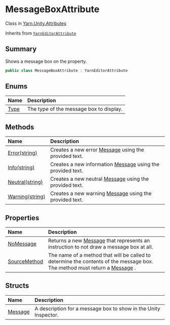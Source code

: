 # MessageBoxAttribute

Class in [Yarn.Unity.Attributes](/docs/api/csharp/yarn.unity.attributes.md)

Inherits from [`YarnEditorAttribute`](/docs/api/csharp/yarn.unity.attributes.yarneditorattribute.md)

## Summary


Shows a message box on the property.


```csharp
public class MessageBoxAttribute : YarnEditorAttribute
```

## Enums

|Name|Description|
|:---|:---|
|[Type](/docs/api/csharp/yarn.unity.attributes.messageboxattribute.type.md)|The type of the message box to display.|

## Methods

|Name|Description|
|:---|:---|
|[Error(string)](/docs/api/csharp/yarn.unity.attributes.messageboxattribute.error.md)|Creates a new error  [Message](yarn.unity.attributes.messageboxattribute.message.md)  using the provided text.|
|[Info(string)](/docs/api/csharp/yarn.unity.attributes.messageboxattribute.info.md)|Creates a new information  [Message](yarn.unity.attributes.messageboxattribute.message.md)  using the provided text.|
|[Neutral(string)](/docs/api/csharp/yarn.unity.attributes.messageboxattribute.neutral.md)|Creates a new neutral  [Message](yarn.unity.attributes.messageboxattribute.message.md)  using the provided text.|
|[Warning(string)](/docs/api/csharp/yarn.unity.attributes.messageboxattribute.warning.md)|Creates a new warning  [Message](yarn.unity.attributes.messageboxattribute.message.md)  using the provided text.|

## Properties

|Name|Description|
|:---|:---|
|[NoMessage](/docs/api/csharp/yarn.unity.attributes.messageboxattribute.nomessage.md)|Returns a new  [Message](yarn.unity.attributes.messageboxattribute.message.md)  that represents an instruction to not draw a message box at all.|
|[SourceMethod](/docs/api/csharp/yarn.unity.attributes.messageboxattribute.sourcemethod.md)|The name of a method that will be called to determine the contents of the message box. The method must return a  [Message](yarn.unity.attributes.messageboxattribute.message.md) .|

## Structs

|Name|Description|
|:---|:---|
|[Message](/docs/api/csharp/yarn.unity.attributes.messageboxattribute.message.md)|A description for a message box to show in the Unity Inspector.|

